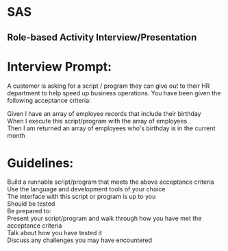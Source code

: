 # SAS

## Role-based Activity Interview/Presentation  

# Interview Prompt:  

A customer is asking for a script / program they can give out to their HR department to help speed up business operations. You have been given the following acceptance criteria:  

Given I have an array of employee records that include their birthday  
When I execute this script/program with the array of employees  
Then I am returned an array of employees who's birthday is in the current month  

# Guidelines:

Build a runnable script/program that meets the above acceptance criteria  
Use the language and development tools of your choice  
The interface with this script or program is up to you  
Should be tested  
Be prepared to:  
Present your script/program and walk through how you have met the acceptance criteria  
Talk about how you have tested it  
Discuss any challenges you may have encountered  
